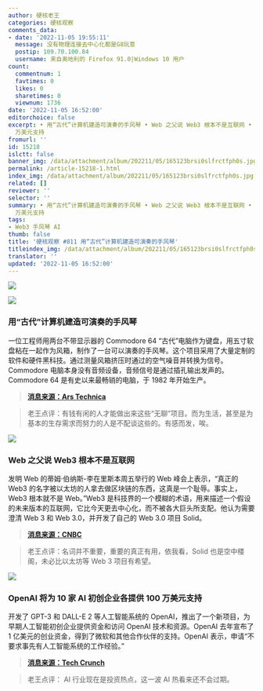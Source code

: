 ```yaml
---
author: 硬核老王
categories: 硬核观察
comments_data:
- date: '2022-11-05 19:55:11'
  message: 没有物理连接去中心化都是G8玩意
  postip: 109.70.100.84
  username: 来自奥地利的 Firefox 91.0|Windows 10 用户
count:
  commentnum: 1
  favtimes: 0
  likes: 0
  sharetimes: 0
  viewnum: 1736
date: '2022-11-05 16:52:00'
editorchoice: false
excerpt: • 用“古代”计算机建造可演奏的手风琴 • Web 之父说 Web3 根本不是互联网 • OpenAI 将为 10 家 AI 初创企业各提供 100
  万美元支持
fromurl: ''
id: 15218
islctt: false
banner_img: /data/attachment/album/202211/05/165123brsi0slfrctfph0s.jpg
permalink: /article-15218-1.html
index_img: /data/attachment/album/202211/05/165123brsi0slfrctfph0s.jpg
related: []
reviewer: ''
selector: ''
summary: • 用“古代”计算机建造可演奏的手风琴 • Web 之父说 Web3 根本不是互联网 • OpenAI 将为 10 家 AI 初创企业各提供 100
  万美元支持
tags:
- Web3 手风琴 AI
thumb: false
title: '硬核观察 #811 用“古代”计算机建造可演奏的手风琴'
titleindex_img: /data/attachment/album/202211/05/165123brsi0slfrctfph0s.jpg
translator: ''
updated: '2022-11-05 16:52:00'
---
```


![](/data/attachment/album/202211/05/165123brsi0slfrctfph0s.jpg)


![](/data/attachment/album/202211/05/165151a00l10ynmpwm0buo.jpg)


### 用“古代”计算机建造可演奏的手风琴


一位工程师用两台不带显示器的 Commodore 64 “古代”电脑作为键盘，用五寸软盘粘在一起作为风箱，制作了一台可以演奏的手风琴。这个项目采用了大量定制的软件和硬件黑科技。通过测量风箱挤压时通过的空气噪音并转换为信号。Commodore 电脑本身没有音频设备，音频信号是通过插孔输出发声的。Commodore 64 是有史以来最畅销的电脑，于 1982 年开始生产。



> 
> **[消息来源：Ars Technica](https://arstechnica.com/gadgets/2022/11/playable-commodore-64-accordion-delights-with-homemade-chiptune-goodness/)**
> 
> 
> 



> 
> 老王点评：有钱有闲的人才能做出来这些“无聊”项目。而为生活，甚至是为基本的生存需求而努力的人是不配谈这些的。有感而发，唉。
> 
> 
> 


![](/data/attachment/album/202211/05/165132x3yxl2pfh2hkflxw.jpg)


### Web 之父说 Web3 根本不是互联网


发明 Web 的蒂姆·伯纳斯-李在里斯本周五举行的 Web 峰会上表示，“真正的 Web3 的名字被以太坊的人拿去做区块链的东西，这真是一个耻辱。事实上，Web3 根本就不是 Web。”Web3 是科技界的一个模糊的术语，用来描述一个假设的未来版本的互联网，它比今天更去中心化，而不被各大巨头所支配。他认为需要澄清 Web 3 和 Web 3.0，并开发了自己的 Web 3.0 项目 Solid。



> 
> **[消息来源：CNBC](https://www.cnbc.com/2022/11/04/web-inventor-tim-berners-lee-wants-us-to-ignore-web3.html)**
> 
> 
> 



> 
> 老王点评：名词并不重要，重要的真正有用，依我看，Solid 也是空中楼阁，未必比以太坊等 Web 3 项目有希望。
> 
> 
> 


![](/data/attachment/album/202211/05/165217fiqqznn404q34hqw.jpg)


### OpenAI 将为 10 家 AI 初创企业各提供 100 万美元支持


开发了 GPT-3 和 DALL-E 2 等人工智能系统的 OpenAI，推出了一个新项目，为早期人工智能初创企业提供资金和访问 OpenAI 技术和资源。OpenAI 去年宣布了 1 亿美元的创业资金，得到了微软和其他合作伙伴的支持。OpenAI 表示，申请“不要求事先有人工智能系统的工作经验。”



> 
> **[消息来源：Tech Crunch](https://techcrunch.com/2022/11/02/openai-will-give-roughly-ten-ai-startups-1m-each-and-early-access-to-its-systems/)**
> 
> 
> 



> 
> 老王点评： AI 行业现在是投资热点，这一波 AI 热看来还不会过期。
> 
> 
>
